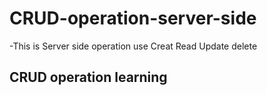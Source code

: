 # CRUD-operation-server-side
-This is Server side operation use Creat Read Update delete 
## CRUD operation learning

